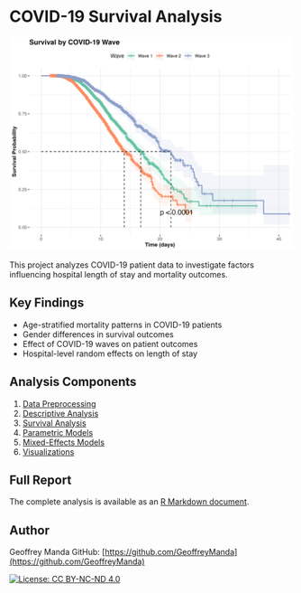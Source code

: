 # COVID-19 Survival Analysis

![Survival Curves](figures/publication/survival_wave.png)

This project analyzes COVID-19 patient data to investigate factors influencing hospital length of stay and mortality outcomes.

## Key Findings

- Age-stratified mortality patterns in COVID-19 patients
- Gender differences in survival outcomes
- Effect of COVID-19 waves on patient outcomes
- Hospital-level random effects on length of stay

## Analysis Components

1. [Data Preprocessing](https://github.com/GeoffreyManda/covid-survival-analysis/blob/main/01_data_preprocessing.R)
2. [Descriptive Analysis](https://github.com/GeoffreyManda/covid-survival-analysis/blob/main/02_descriptive_analysis.R)
3. [Survival Analysis](https://github.com/GeoffreyManda/covid-survival-analysis/blob/main/03_survival_analysis.R)
4. [Parametric Models](https://github.com/GeoffreyManda/covid-survival-analysis/blob/main/04_parametric_models.R)
5. [Mixed-Effects Models](https://github.com/GeoffreyManda/covid-survival-analysis/blob/main/05_mixed_effects_models.R)
6. [Visualizations](https://github.com/GeoffreyManda/covid-survival-analysis/blob/main/06_visualization.R)

## Full Report

The complete analysis is available as an [R Markdown document](https://github.com/GeoffreyManda/covid-survival-analysis/blob/main/COVID19_Survival_Analysis.Rmd).

## Author

Geoffrey Manda
GitHub: [https://github.com/GeoffreyManda](https://github.com/GeoffreyManda)

[![License: CC BY-NC-ND 4.0](https://img.shields.io/badge/License-CC%20BY--NC--ND%204.0-lightgrey.svg)](https://creativecommons.org/licenses/by-nc-nd/4.0/)
